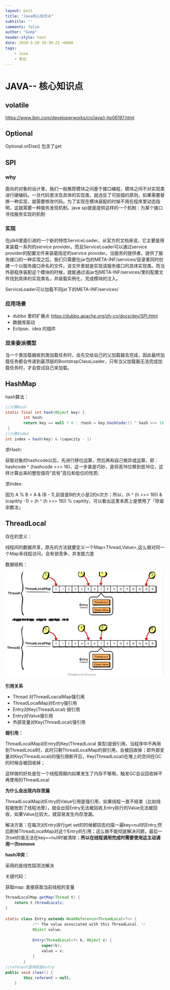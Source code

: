 ```yaml
---
layout: post
title: "Java核心知识点"
subtitle: ''
comments: false
author: "Gump"
header-style: text
date: 2020-3-20 20:30:21 +0800
tags:
    - Java 
    - 笔记
---
```


# JAVA-- 核心知识点

## volatile

https://www.ibm.com/developerworks/cn/java/j-jtp06197.html

## Optional

Optional.orElse() 包含了get

## SPI

### why

面向的对象的设计里，我们一般推荐模块之间基于接口编程，模块之间不对实现类进行硬编码。一旦代码里涉及具体的实现类，就违反了可拔插的原则，如果需要替换一种实现，就需要修改代码。为了实现在模块装配的时候不用在程序里动态指明，这就需要一种服务发现机制。java spi就是提供这样的一个机制：为某个接口寻找服务实现的机制

### 实现

在jdk6里面引进的一个新的特性ServiceLoader，从官方的文档来说，它主要是用来装载一系列的service provider。而且ServiceLoader可以通过service provider的配置文件来装载指定的service provider。当服务的提供者，提供了服务接口的一种实现之后，我们只需要在jar包的META-INF/services/目录里同时创建一个以服务接口命名的文件。该文件里就是实现该服务接口的具体实现类。而当外部程序装配这个模块的时候，就能通过该jar包META-INF/services/里的配置文件找到具体的实现类名，并装载实例化，完成模块的注入。

ServiceLoader可以加载不同jar下的META-INF/services/

### 应用场景

- dubbo 里的扩展点 https://dubbo.apache.org/zh-cn/docs/dev/SPI.html
- 数据库驱动
- Eclipse、idea 的插件

### 双亲委派模型

当一个类加载器收到类加载任务时，会先交给自己的父加载器去完成，因此最终加载任务都会传递到最顶层的BootstrapClassLoader，只有当父加载器无法完成加载任务时，才会尝试自己来加载。

## HashMap

hash算法：

```java
//计算Hash
static final int hash(Object key) {
        int hash;
        return key == null ? 0 : (hash = key.hashCode()) ^ hash >>> 16;
 }
//计算Index
int index = hash(key) & (capacity - 1)
```

求Hash:

获取对象的hashcode以后，先进行移位运算，然后再和自己做异或运算，即：hashcode ^ (hashcode >>> 16)，这一步甚是巧妙，是将高16位移到低16位，这样计算出来的整型值将“具有”高位和低位的性质;

求Index:

因为 A % B = A & (B - 1),前提是B的大小是2的n次方；所以，(h ^ (h >>> 16)) & (capitity -1) = (h ^ (h >>> 16)) % capitity，可以看出这里本质上是使用了「除留余数法」

## ThreadLocal

存在的意义：

线程间的数据共享，原先的方法就要定义一个Map<Thread,Value>,这么做对同一个Map多线程访问，会有锁竞争，并发能力差

数据结构：

<img src="/img/java/threadlocal.png" alt="threadlocal" style="zoom:80%;" />

**引用关系**

- Thread 对ThreadLoacalMap强引用
- ThreadLocalMap对Entry强引用
- Entry对Key(ThreadLocal) 弱引用
- Entry对Value强引用
- 外部变量对Key(ThreadLocal)强引用

**弱引用：**

ThreadLocalMap对Entry的Key(ThreadLocal 类型)是弱引用，当程序中不再用到ThreadLocal时，此时只剩ThreadLocalMap的弱引用，会被回收掉；即外部变量对Key(ThreadLocal)的强引用断开后，Key(ThreadLocal)在堆上的空间在GC的时候会被回收掉；

这样做的好处是在一个线程周期内如果发生了内存不够用，触发GC会议回收掉不再使用的ThreadLocal

**为什么会出现内存泄漏**

ThreadLocalMap对Entry的Value引用是强引用，如果线程一直不结束（比如线程被放到了线程池里），就会出现Entry无法被回收,Entry执行的Value无法被回收，如果Value比较大，就容易发生内存泄漏。

解决方案：在每次对Entry进行get set的时候都回去扫描一遍key=null的Entry,然后断掉ThreadLocalMap对这个Entry的引用；这么做不能彻底解决问题，最后一次set的值无法在key==null时被清除；**所以在线程调用完成时需要使用这主动调用一次remove**

**hash冲突：**

采用的是线性探测法解决

关键代码：

获取map: 直接获取当前线程的变量

```java
ThreadLocalMap getMap(Thread t) {
    return t.threadLocals;
}

static class Entry extends WeakReference<ThreadLocal<?>> {
            /** The value associated with this ThreadLocal. */
            Object value;

            Entry(ThreadLocal<?> k, Object v) {
                super(k);
                value = v;
            }
        }
//referent值得就是entry
public void clear() {
        this.referent = null;
    }
```

